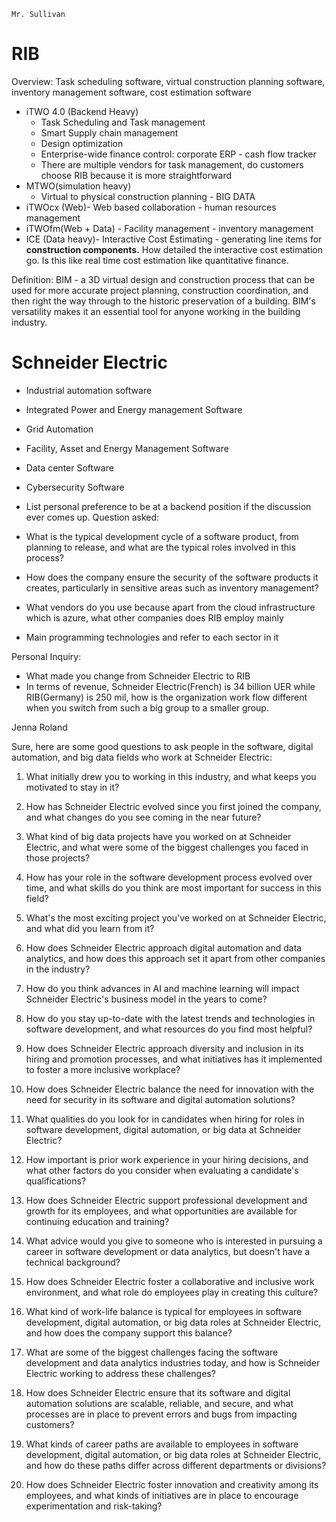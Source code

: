 	Mr. Sullivan 

# RIB
Overview: Task scheduling software, virtual construction planning software, inventory management software, cost estimation software

- iTWO 4.0 (Backend Heavy)
	- Task Scheduling and Task management
	-  Smart Supply chain management 
	- Design optimization 
	- Enterprise-wide finance control: corporate ERP - cash flow tracker
	- There are multiple vendors for task management, do customers choose RIB because it is more straightforward
- MTWO(simulation heavy)
	- Virtual to physical construction planning - BIG DATA
- iTWOcx (Web)- Web based collaboration - human resources management
- iTWOfm(Web + Data) - Facility management - inventory management 
- ICE  (Data heavy)- Interactive Cost Estimating - generating line items for **construction components.**  How detailed the interactive cost estimation go. Is this like real time cost estimation like quantitative finance.


Definition:
BIM -  a 3D virtual design and construction process that can be used for more accurate project planning, construction coordination, and then right the way through to the historic preservation of a building. BIM's versatility makes it an essential tool for anyone working in the building industry.



# Schneider Electric


- Industrial automation software
- Integrated Power and Energy management Software
- Grid Automation
- Facility, Asset and Energy Management Software
- Data center Software
- Cybersecurity Software



- List personal preference to be at a backend position if the discussion ever comes up.
Question asked:
- What is the typical development cycle of a software product, from planning to release, and what are the typical roles involved in this process?
- How does the company ensure the security of the software products it creates, particularly in sensitive areas such as inventory management?
- What vendors do you use because apart from the cloud infrastructure which is azure, what other companies does RIB employ mainly
- Main programming technologies and refer to each sector in it


Personal Inquiry:
- What made you change from Schneider Electric to RIB
- In terms of revenue, Schneider Electric(French) is 34 billion UER while RIB(Germany) is 250 mil, how is the organization work flow different when you switch from such a big group to a smaller group.




Jenna Roland




Sure, here are some good questions to ask people in the software, digital automation, and big data fields who work at Schneider Electric:

1.  What initially drew you to working in this industry, and what keeps you motivated to stay in it?
    
2.  How has Schneider Electric evolved since you first joined the company, and what changes do you see coming in the near future?
    
3.  What kind of big data projects have you worked on at Schneider Electric, and what were some of the biggest challenges you faced in those projects?
    
4.  How has your role in the software development process evolved over time, and what skills do you think are most important for success in this field?
    
5.  What's the most exciting project you've worked on at Schneider Electric, and what did you learn from it?
    
6.  How does Schneider Electric approach digital automation and data analytics, and how does this approach set it apart from other companies in the industry?
    
7.  How do you think advances in AI and machine learning will impact Schneider Electric's business model in the years to come?
    
8.  How do you stay up-to-date with the latest trends and technologies in software development, and what resources do you find most helpful?
    
9.  How does Schneider Electric approach diversity and inclusion in its hiring and promotion processes, and what initiatives has it implemented to foster a more inclusive workplace?
    
10.  How does Schneider Electric balance the need for innovation with the need for security in its software and digital automation solutions?



1.  What qualities do you look for in candidates when hiring for roles in software development, digital automation, or big data at Schneider Electric?
    
2.  How important is prior work experience in your hiring decisions, and what other factors do you consider when evaluating a candidate's qualifications?
    
3.  How does Schneider Electric support professional development and growth for its employees, and what opportunities are available for continuing education and training?
    
4.  What advice would you give to someone who is interested in pursuing a career in software development or data analytics, but doesn't have a technical background?
    
5.  How does Schneider Electric foster a collaborative and inclusive work environment, and what role do employees play in creating this culture?
    
6.  What kind of work-life balance is typical for employees in software development, digital automation, or big data roles at Schneider Electric, and how does the company support this balance?
    
7.  What are some of the biggest challenges facing the software development and data analytics industries today, and how is Schneider Electric working to address these challenges?
    
8.  How does Schneider Electric ensure that its software and digital automation solutions are scalable, reliable, and secure, and what processes are in place to prevent errors and bugs from impacting customers?
    
9.  What kinds of career paths are available to employees in software development, digital automation, or big data roles at Schneider Electric, and how do these paths differ across different departments or divisions?
    
10.  How does Schneider Electric foster innovation and creativity among its employees, and what kinds of initiatives are in place to encourage experimentation and risk-taking?